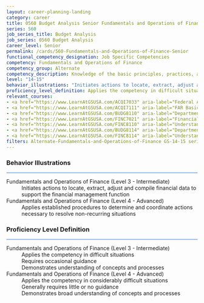 ```yaml
---
layout: career-planning-landing
category: career
title: 0560 Budget Analysis Senior Fundamentals and Operations of Finance
series: 560
job_series_title: Budget Analysis
job_series: 0560 Budget Analysis
career_level: Senior
permalink: /cards/560-Fundamentals-and-Operations-of-Finance-Senior
functional_competency_designation: Job Specific Competencies
competency: Fundamentals and Operations of Finance
competency_group: Alternate
competency_description: Knowledge of the basic principles, practices, and methods of financial management to include requisitions, apportionments, allotments, investments, fiscal management, activity reporting, and fiscal year guidelines.
level: "14-15"
behavior_illustrations: "Initiates actions to locate, extract, adjust and compile financial data to support the financial management function ? Applies established procedures to determine and coordinate actions necessary to resolve non-recurring situations"
proficiency_level_definition: Applies the competency in difficult situations ? Requires occasional guidance ? Demonstrates understanding of concepts and processes ? Applies the competency in considerably difficult situations ? Generally requires little or no guidance ? Demonstrates broad understanding of concepts and processes
relevant_courses: 
- <a href="https://www.LearnAtGSUSA.com/ACQI7033" aria-label="Federal Appropriations Law for Acquisition Professionals (ACQI7030), GSU - https://www.LearnAtGSUSA.com/ACQI7033">Federal Appropriations Law for Acquisition Professionals (ACQI7030), GSU</a>
- <a href="https://www.LearnAtGSUSA.com/ACQI7111" aria-label="FAR Basics (ACQI7100), GSU - https://www.LearnAtGSUSA.com/ACQI7111">FAR Basics (ACQI7100), GSU</a>
- <a href="https://www.LearnAtGSUSA.com/BUDG8110" aria-label="Department of Homeland Security PPBE System (BUDG8103), GSU - https://www.LearnAtGSUSA.com/BUDG8110">Department of Homeland Security PPBE System (BUDG8103), GSU</a>
- <a href="https://www.LearnAtGSUSA.com/FINC7021" aria-label="Financial Management Bootcamp for New Federal Managers (FINC7010), GSU - https://www.LearnAtGSUSA.com/FINC7021">Financial Management Bootcamp for New Federal Managers (FINC7010), GSU</a>
- <a href="https://www.LearnAtGSUSA.com/FINC8110" aria-label="Understanding Federal Financial Statements (FINC8103), GSU - https://www.LearnAtGSUSA.com/FINC8110">Understanding Federal Financial Statements (FINC8103), GSU</a>
- <a href="https://www.LearnAtGSUSA.com/BUDG8114" aria-label="Department of Homeland Security PPBE System (BUDG8103), GSU - https://www.LearnAtGSUSA.com/BUDG8114">Department of Homeland Security PPBE System (BUDG8103), GSU</a>
- <a href="https://www.LearnAtGSUSA.com/FINC8114" aria-label="Understanding Federal Financial Statements (FINC8103), GSU - https://www.LearnAtGSUSA.com/FINC8114">Understanding Federal Financial Statements (FINC8103), GSU</a>
filters: Alternate-Fundamentals-and-Operations-of-Finance GS-14-15 series-0560
---
```


<div class="desktop:grid-col-6 margin-y-3">
  <div class="border-top-2 bg-white padding-3 shadow-5 height-full members-hover border-1px button-border border-top-blue radius-lg card-text-color">
    <h3>Behavior Illustrations</h3>
    <hr style="background-color: #1b74e0 !important;"/>
    <dl class="text-base card-content-color"><dt>Fundamentals and Operations of Finance (Level 3 - Intermediate)</dt><dd>Initiates actions to locate, extract, adjust and compile financial data to support the financial management function</dd><dt>Fundamentals and Operations of Finance (Level 4 - Advanced)</dt><dd>Applies established procedures to determine and coordinate actions necessary to resolve non-recurring situations</dd></dl>
  </div>
</div>
<div class="desktop:grid-col-6 margin-y-3">
  <div class="border-top-2 bg-white padding-3 shadow-5 height-full members-hover border-1px button-border border-top-blue radius-lg card-text-color">
    <h3>Proficiency Level Definition</h3>
     <hr style="background-color: #1b74e0 !important;"/>
    <dl class="text-base card-content-color"><dt>Fundamentals and Operations of Finance (Level 3 - Intermediate)</dt><dd>Applies the competency in difficult situations </dd><dd> Requires occasional guidance </dd><dd> Demonstrates understanding of concepts and processes</dd><dt>Fundamentals and Operations of Finance (Level 4 - Advanced)</dt><dd>Applies the competency in considerably difficult situations </dd><dd> Generally requires little or no guidance </dd><dd> Demonstrates broad understanding of concepts and processes</dd></dl>
  </div>
</div>